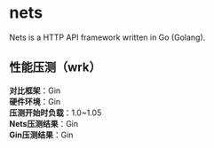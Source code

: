 # nets
Nets is a HTTP API framework written in Go (Golang). 

## 性能压测（wrk）

<b>对比框架</b>：Gin <br/>
<b>硬件环境</b>：Gin <br/>
<b>压测开始时负载</b>：1.0~1.05 <br/>
<b>Nets压测结果</b>：Gin <br/>
<b>Gin压测结果</b>：Gin <br/>
